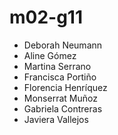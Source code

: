 # m02-g11

- Deborah Neumann
- Aline Gómez
- Martina Serrano 
- Francisca Portiño
- Florencia Henríquez
- Monserrat Muñoz
- Gabriela Contreras
- Javiera Vallejos